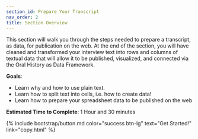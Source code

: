```yaml
---
section_id: Prepare Your Transcript
nav_order: 2
title: Section Overview
---
```


This section will walk you through the steps needed to prepare a transcript, as data, for publication on the web. At the end of the section, you will have cleaned and transformed your interview text into rows and columns of textual data that will allow it to be published, visualized, and connected via the Oral History as Data Framework.  

**Goals**: 

- Learn why and how to use plain text. 
- Learn how to split text into cells, i.e. how to create data!
- Learn how to prepare your spreadsheet data to be published on the web

**Estimated Time to Complete**: 1 Hour and 30 minutes

{% include bootstrap/button.md color="success btn-lg" text="Get Started!" link="copy.html" %}

